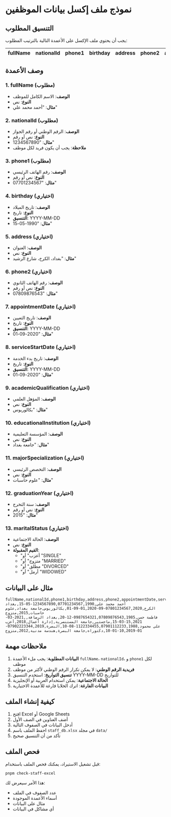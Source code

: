 # نموذج ملف إكسل بيانات الموظفين

## التنسيق المطلوب

يجب أن يحتوي ملف الإكسل على الأعمدة التالية بالترتيب المطلوب:

| fullName | nationalId | phone1 | birthday | address | phone2 | appointmentDate | serviceStartDate | academicQualification | educationalInstitution | majorSpecialization | graduationYear | maritalStatus |
|----------|------------|---------|----------|---------|---------|------------------|-------------------|----------------------|----------------------|-------------------|----------------|---------------|

## وصف الأعمدة

### 1. fullName (مطلوب)
- **الوصف**: الاسم الكامل للموظف
- **النوع**: نص
- **مثال**: "أحمد محمد علي"

### 2. nationalId (مطلوب)
- **الوصف**: الرقم الوطني أو رقم الجواز
- **النوع**: نص أو رقم
- **مثال**: "1234567890"
- **ملاحظة**: يجب أن يكون فريد لكل موظف

### 3. phone1 (مطلوب)
- **الوصف**: رقم الهاتف الرئيسي
- **النوع**: نص أو رقم
- **مثال**: "07701234567"

### 4. birthday (اختياري)
- **الوصف**: تاريخ الميلاد
- **النوع**: تاريخ
- **التنسيق**: YYYY-MM-DD
- **مثال**: "1990-05-15"

### 5. address (اختياري)
- **الوصف**: العنوان
- **النوع**: نص
- **مثال**: "بغداد، الكرخ، شارع الرشيد"

### 6. phone2 (اختياري)
- **الوصف**: رقم الهاتف الثانوي
- **النوع**: نص أو رقم
- **مثال**: "07809876543"

### 7. appointmentDate (اختياري)
- **الوصف**: تاريخ التعيين
- **النوع**: تاريخ
- **التنسيق**: YYYY-MM-DD
- **مثال**: "2020-09-01"

### 8. serviceStartDate (اختياري)
- **الوصف**: تاريخ بدء الخدمة
- **النوع**: تاريخ
- **التنسيق**: YYYY-MM-DD
- **مثال**: "2020-09-01"

### 9. academicQualification (اختياري)
- **الوصف**: المؤهل العلمي
- **النوع**: نص
- **مثال**: "بكالوريوس"

### 10. educationalInstitution (اختياري)
- **الوصف**: المؤسسة التعليمية
- **النوع**: نص
- **مثال**: "جامعة بغداد"

### 11. majorSpecialization (اختياري)
- **الوصف**: التخصص الرئيسي
- **النوع**: نص
- **مثال**: "علوم حاسبات"

### 12. graduationYear (اختياري)
- **الوصف**: سنة التخرج
- **النوع**: نص أو رقم
- **مثال**: "2015"

### 13. maritalStatus (اختياري)
- **الوصف**: الحالة الاجتماعية
- **النوع**: نص
- **القيم المقبولة**: 
  - "أعزب" أو "SINGLE"
  - "متزوج" أو "MARRIED"
  - "مطلق" أو "DIVORCED"
  - "أرمل" أو "WIDOWED"

## مثال على البيانات

```csv
fullName,nationalId,phone1,birthday,address,phone2,appointmentDate,serviceStartDate,academicQualification,educationalInstitution,majorSpecialization,graduationYear,maritalStatus
أحمد محمد علي,1234567890,07701234567,1990-05-15,بغداد الكرخ,07801234567,2020-09-01,2020-09-01,بكالوريوس,جامعة بغداد,علوم حاسبات,2015,متزوج
فاطمة حسن,0987654321,07809876543,1985-12-20,بغداد الرصافة,,2021-03-15,2021-03-15,ماجستير,جامعة المستنصرية,إدارة أعمال,2018,أعزب
علي محمود,1122334455,07901112233,1988-08-10,البصرة,07902223344,2019-01-10,2019-01-10,دكتوراه,جامعة البصرة,هندسة مدنية,2012,متزوج
```

## ملاحظات مهمة

1. **البيانات المطلوبة**: يجب ملء الأعمدة `fullName`، `nationalId`، و `phone1` لكل موظف
2. **فريدية الرقم الوطني**: لا يمكن تكرار الرقم الوطني لأكثر من موظف
3. **تنسيق التواريخ**: استخدم التنسيق YYYY-MM-DD للتواريخ
4. **الحالة الاجتماعية**: يمكن استخدام العربية أو الإنجليزية
5. **البيانات الفارغة**: اترك الخلايا فارغة للأعمدة الاختيارية

## كيفية إنشاء الملف

1. افتح Excel أو Google Sheets
2. أضف العناوين في الصف الأول
3. أدخل البيانات في الصفوف التالية
4. احفظ الملف باسم `staff_db.xlsx` في مجلد `data/`
5. تأكد من أن التنسيق صحيح

## فحص الملف

قبل تشغيل الاستيراد، يمكنك فحص الملف باستخدام:

```bash
pnpm check-staff-excel
```

هذا الأمر سيعرض لك:
- عدد الصفوف في الملف
- أسماء الأعمدة الموجودة
- مثال على البيانات
- أي مشاكل في البيانات
